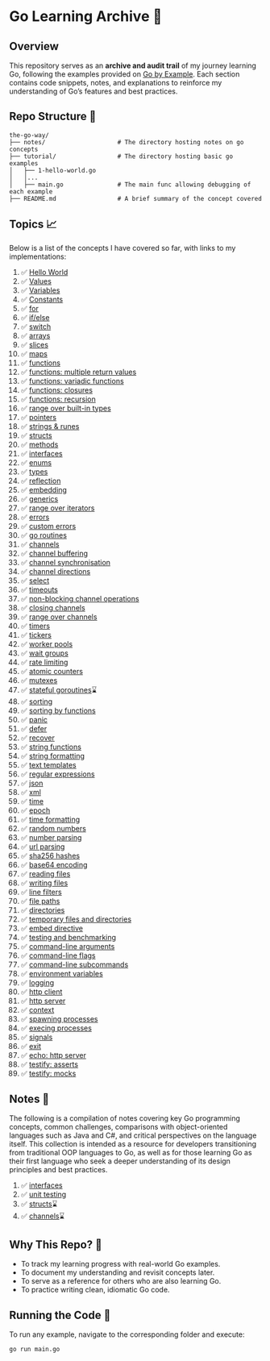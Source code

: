 # Go Learning Archive 📜

## Overview

This repository serves as an **archive and audit trail** of my journey learning Go, following the examples provided on [Go by Example](https://gobyexample.com/). Each section contains code snippets, notes, and explanations to reinforce my understanding of Go’s features and best practices.

## Repo Structure 🌳

```
the-go-way/
├── notes/                    # The directory hosting notes on go concepts
├── tutorial/                 # The directory hosting basic go examples
│   ├── 1-hello-world.go
│   │...
│   ├── main.go               # The main func allowing debugging of each example
├── README.md                 # A brief summary of the concept covered
```

## Topics 📈

Below is a list of the concepts I have covered so far, with links to my implementations:

1. ✅ [Hello World](tutorial/01-hello-world.go/)
1. ✅ [Values](tutorial/02-values.go/)
1. ✅ [Variables](tutorial/03-variables.go/)
1. ✅ [Constants](tutorial/04-constants.go/)
1. ✅ [for](tutorial/05-for.go/)
1. ✅ [if/else](tutorial/06-if-else.go/)
1. ✅ [switch](tutorial/07-switch.go/)
1. ✅ [arrays](tutorial/08-arrays.go/)
1. ✅ [slices](tutorial/09-slices.go/)
1. ✅ [maps](tutorial/10-maps.go/)
1. ✅ [functions](tutorial/11-functions.go/)
1. ✅ [functions: multiple return values](tutorial/12-multiple-return-values.go/)
1. ✅ [functions: variadic functions](tutorial/13-variadic-functions.go/)
1. ✅ [functions: closures](tutorial/14-closures.go/)
1. ✅ [functions: recursion](tutorial/15-recursion.go/)
1. ✅ [range over built-in types](tutorial/16-range-over-built-in-types.go/)
1. ✅ [pointers](tutorial/17-pointers.go/)
1. ✅ [strings & runes](tutorial/18-strings-and-runes.go/)
1. ✅ [structs](tutorial/19-structs.go/)
1. ✅ [methods](tutorial/20-methods.go/)
1. ✅ [interfaces](tutorial/21-interfaces.go/)
1. ✅ [enums](tutorial/22-enums.go/)
1. ✅ [types](tutorial/23-types.go/)
1. ✅ [reflection](tutorial/24-reflection.go/)
1. ✅ [embedding](tutorial/25-embedding.go/)
1. ✅ [generics](tutorial/26-generics.go/)
1. ✅ [range over iterators](tutorial/27-range-over-iterators.go/)
1. ✅ [errors](tutorial/28-errors.go/)
1. ✅ [custom errors](tutorial/29-custom-errors.go/)
1. ✅ [go routines](tutorial/30-go-routines.go/)
1. ✅ [channels](tutorial/31-channels.go/)
1. ✅ [channel buffering](tutorial/32-channel-buffering.go/)
1. ✅ [channel synchronisation](tutorial/33-channel-synchronization.go/)
1. ✅ [channel directions](tutorial/34-channel-directions.go/)
1. ✅ [select](tutorial/35-select.go/)
1. ✅ [timeouts](tutorial/36-timeouts.go/)
1. ✅ [non-blocking channel operations](tutorial/37-non-blocking-channel-operations.go/)
1. ✅ [closing channels](tutorial/38-closing-channels.go/)
1. ✅ [range over channels](tutorial/39-range-over-channels.go/)
1. ✅ [timers](tutorial/40-timers.go/)
1. ✅ [tickers](tutorial/41-tickers.go/)
1. ✅ [worker pools](tutorial/42-worker-pools.go/)
1. ✅ [wait groups](tutorial/43-wait-groups.go/)
1. ✅ [rate limiting](tutorial/44-rate-limiting.go/)
1. ✅ [atomic counters](tutorial/45-atomic-counters.go/)
1. ✅ [mutexes](tutorial/46-mutexes.go/)
1. ✅ [stateful goroutines](tutorial/47-stateful-goroutines.go/)⌛
1. ✅ [sorting](tutorial/48-sorting.go/)
1. ✅ [sorting by functions](tutorial/49-sorting-by-functions.go/)
1. ✅ [panic](tutorial/50-panic.go/)
1. ✅ [defer](tutorial/51-defer.go/)
1. ✅ [recover](tutorial/52-recover.go/)
1. ✅ [string functions](tutorial/53-string-functions.go/)
1. ✅ [string formatting](tutorial/54-string-formatting.go/)
1. ✅ [text templates](tutorial/55-text-templates.go/)
1. ✅ [regular expressions](tutorial/56-regular-expressions.go/)
1. ✅ [json](tutorial/57-json.go/)
1. ✅ [xml](tutorial/58-xml.go/)
1. ✅ [time](tutorial/59-time.go/)
1. ✅ [epoch](tutorial/60-epoch.go/)
1. ✅ [time formatting](tutorial/61-time-formatting.go/)
1. ✅ [random numbers](tutorial/62-random-numbers.go/)
1. ✅ [number parsing](tutorial/63-number-parsing.go/)
1. ✅ [url parsing](tutorial/64-url-parsing.go/)
1. ✅ [sha256 hashes](tutorial/65-sha256-hashes.go/)
1. ✅ [base64 encoding](tutorial/66-base64-encoding.go/)
1. ✅ [reading files](tutorial/67-reading-files.go/)
1. ✅ [writing files](tutorial/68-writing-files.go/)
1. ✅ [line filters](tutorial/69-line-filters.go/)
1. ✅ [file paths](tutorial/70-file-paths.go/)
1. ✅ [directories](tutorial/71-directories.go/)
1. ✅ [temporary files and directories](tutorial/72-temporary-files-and-directories.go/)
1. ✅ [embed directive](tutorial/73-embed-directive.go/)
1. ✅ [testing and benchmarking](tutorial/74-testing-and-benchmarking_test.go/)
1. ✅ [command-line arguments](tutorial/75-command-line-arguments.go/)
1. ✅ [command-line flags](tutorial/76-command-line-flags.go/)
1. ✅ [command-line subcommands](tutorial/77-command-line-subcommands.go/)
1. ✅ [environment variables](tutorial/78-environment-variables.go/)
1. ✅ [logging](tutorial/79-logging.go/)
1. ✅ [http client](tutorial/80-http-client.go/)
1. ✅ [http server](tutorial/81-http-server.go/)
1. ✅ [context](tutorial/82-context.go/)
1. ✅ [spawning processes](tutorial/83-spawning-processes.go/)
1. ✅ [execing processes](tutorial/84-exec-processes.go/)
1. ✅ [signals](tutorial/85-signals.go/)
1. ✅ [exit](tutorial/86-exit.go/)
1. ✅ [echo: http server](tutorial/87-echo-http-server.go/)
1. ✅ [testify: asserts](tutorial/88-testify-asserts_test.go/)
1. ✅ [testify: mocks](tutorial/89-testify-mocks_test.go/)

<!--
🔄 [More to Come]
_(The list will be updated as I progress.)_
-->

## Notes 📒

The following is a compilation of notes covering key Go programming concepts, common challenges, comparisons with object-oriented languages such as Java and C#, and critical perspectives on the language itself. This collection is intended as a resource for developers transitioning from traditional OOP languages to Go, as well as for those learning Go as their first language who seek a deeper understanding of its design principles and best practices.

1. ✅ [interfaces](notes/Interfaces.md/)
1. ✅ [unit testing](notes/Testing.md/)
1. ✅ [structs](notes/Structs.md/)⌛
1. ✅ [channels](notes/Channels.md/)⌛

## Why This Repo? 🤔

- To track my learning progress with real-world Go examples.
- To document my understanding and revisit concepts later.
- To serve as a reference for others who are also learning Go.
- To practice writing clean, idiomatic Go code.

## Running the Code 🏃

To run any example, navigate to the corresponding folder and execute:

```sh
go run main.go
```
